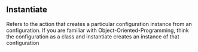 ## Instantiate

Refers to the action that creates a particular configuration instance from an configuration.
If you are familiar with Object-Oriented-Programming, think the configuration as a class and instantiate creates an instance of that configuration